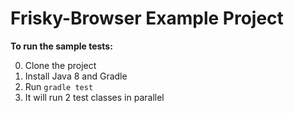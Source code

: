 # Frisky-Browser Example Project

**To run the sample tests:**

0. Clone the project
0. Install Java 8 and Gradle
0. Run `gradle test`
0. It will run 2 test classes in parallel
